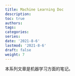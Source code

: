 ```yaml
---
title: Machine Learning Doc
description: 
toc: true
authors:
tags:
categories:
series:
date: '2021-8-6'
lastmod: '2021-8-6'
draft: false
weight: 7
---
```


本系列文章是机器学习方面的笔记。

